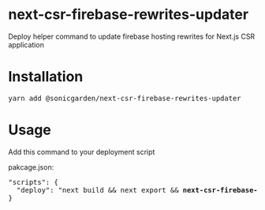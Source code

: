 # next-csr-firebase-rewrites-updater

Deploy helper command to update firebase hosting rewrites for Next.js CSR application

# Installation

<pre>
yarn add @sonicgarden/next-csr-firebase-rewrites-updater
</pre>

# Usage

Add this command to your deployment script

pakcage.json:
<pre>
"scripts": {
  "deploy": "next build && next export && <strong>next-csr-firebase-rewrites-updater</strong> && firebase deploy"
}
</pre>

